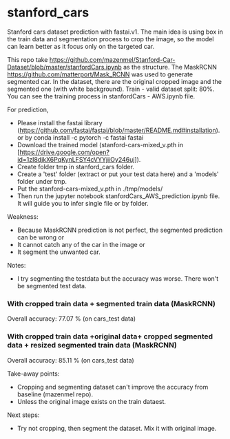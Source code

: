 # stanford_cars
Stanford cars dataset prediction with fastai.v1. The main idea is using box in the train data and segmentation process to crop the image, so the model can learn better as it focus only on the targeted car. 

This repo take https://github.com/mazenmel/Stanford-Car-Dataset/blob/master/stanfordCars.ipynb as the structure. The MaskRCNN https://github.com/matterport/Mask_RCNN was used to generate segmented car. In the dataset, there are the original cropped image and the segmented one (with white background). Train - valid dataset split: 80%. You can see the training process in stanfordCars - AWS.ipynb file. 

For prediction, 
- Please install the fastai library (https://github.com/fastai/fastai/blob/master/README.md#installation). or by conda install -c pytorch -c fastai fastai
- Download the trained model (stanford-cars-mixed_v.pth in [https://drive.google.com/open?id=1zI8djkX6PqKynLFSY4cVYYjiiOy246uj]). 
- Create folder tmp in stanford_cars folder.
- Create a 'test' folder (extract or put your test data here) and a 'models' folder under tmp.
- Put the stanford-cars-mixed_v.pth in ./tmp/models/
- Then run the jupyter notebook stanfordCars_AWS_prediction.ipynb file. It will guide you to infer single file or by folder.

Weakness:
- Because MaskRCNN prediction is not perfect, the segmented prediction can be wrong or 
- It cannot catch any of the car in the image or
- It segment the unwanted car.

Notes:
- I try segmenting the testdata but the accuracy was worse. There won't be segmented test data.

### With cropped train data + segmented train data (MaskRCNN)
Overall accuracy: 77.07 % (on cars_test data)

### With cropped train data +original data+ cropped segmented data + resized segmented train data (MaskRCNN)
Overall accuracy: 85.11 % (on cars_test data)

Take-away points:
- Cropping and segmenting dataset can't improve the accuracy from baseline (mazenmel repo).
- Unless the original image exists on the train dataest.

Next steps:
- Try not cropping, then segment the dataset. Mix it with original image.
